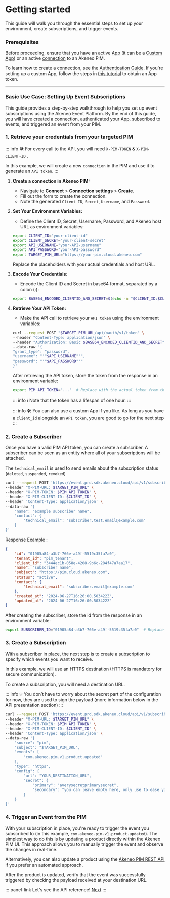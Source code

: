 # Getting started

This guide will walk you through the essential steps to set up your environment, create subscriptions, and trigger events.

### Prerequisites

Before proceeding, ensure that you have an active [App](https://api.akeneo.com/apps/overview.html#whats-an-akeneo-app) (it can be a [Custom App](https://api.akeneo.com/apps/create-custom-app.html)) or an active [connection](https://api.akeneo.com/getting-started/connect-the-pim-4x/step-1.html#you-said-connection) to an Akeneo PIM.

To learn how to create a connection, see the [Authentication Guide](/documentation/authentication.html#client-idsecret-generation). If you're setting up a custom App, follow the steps in [this tutorial](/tutorials/how-to-get-your-app-token.html#) to obtain an App token.

---

### Basic Use Case: Setting Up Event Subscriptions

This guide provides a step-by-step walkthrough to help you set up event subscriptions using the Akeneo Event Platform. By the end of this guide, you will have created a connection, authenticated your App, subscribed to events, and triggered an event from your PIM.

### 1. Retrieve your credentials from your targeted PIM

::: info
🛠 For every call to the API, you will need `X-PIM-TOKEN` & `X-PIM-CLIENT-ID` .

In this example, we will create a new `connection` in the PIM and use it to generate an `API token`.
:::

1. **Create a connection in Akeneo PIM:**
   - Navigate to **Connect** > **Connection settings** > **Create**.
   - Fill out the form to create the connection.
   - Note the generated `Client ID`, `Secret`, `Username`, and `Password`.

2. **Set Your Environment Variables:**
   - Define the Client ID, Secret, Username, Password, and Akeneo host URL as environment variables:
    ```bash
   export CLIENT_ID="your-client-id"
   export CLIENT_SECRET="your-client-secret"
   export API_USERNAME="your-API-username"
   export API_PASSWORD="your-API-password"
   export TARGET_PIM_URL="https://your-pim.cloud.akeneo.com"
    ```
   Replace the placeholders with your actual credentials and host URL.

3. **Encode Your Credentials:**
   - Encode the Client ID and Secret in base64 format, separated by a colon (:):
   ```bash
   export BASE64_ENCODED_CLIENTID_AND_SECRET=$(echo -n "$CLIENT_ID:$CLIENT_SECRET" | base64 -w 0)
   ```

4. **Retrieve Your API Token:**
   - Make the API call to retrieve your `API token` using the environment variables:

    ```bash
   curl --request POST "$TARGET_PIM_URL/api/oauth/v1/token" \
   --header "Content-Type: application/json" \
   --header "Authorization: Basic $BASE64_ENCODED_CLIENTID_AND_SECRET" \
   --data-raw '{
   "grant_type": "password",
   "username": "'"$API_USERNAME"'",
   "password": "'"$API_PASSWORD"'"
   }'
    ```
   After retrieving the API token, store the token from the response in an environment variable:
   ```bash
   export PIM_API_TOKEN="..."  # Replace with the actual token from the response
   ````

   ::: info
   ℹ️ Note that the token has a lifespan of one hour.
   :::
   
   ::: info
   🛠 You can also use a custom App if you like. As long as you have a `client_id` alongside an `API token`, you are good to go for the next step
   :::

### 2. Create a Subscriber

Once you have a valid PIM API token, you can create a subscriber. A subscriber can be seen as an entity where all of your subscriptions will be attached.

The `technical_email` is used to send emails about the subscription status (`deleted`, `suspended`, `revoked`)
```bash
curl --request POST 'https://event.prd.sdk.akeneo.cloud/api/v1/subscriber' \
--header "X-PIM-URL: $TARGET_PIM_URL" \
--header "X-PIM-TOKEN: $PIM_API_TOKEN" \
--header "X-PIM-CLIENT-ID: $CLIENT_ID" \
--header 'Content-Type: application/json' \
--data-raw '{
    "name": "example subscriber name",
    "contact": {
        "technical_email": "subscriber.test.email@example.com"
    }
}'
```

Response Example :
```json
{
    "id": "01905a84-a3b7-766e-a49f-5519c35fa7a0",
    "tenant_id": "pim_tenant",
    "client_id": "3444ec1b-058e-4208-9b6c-284f47a7aa17",
    "name": "subscriber name",
    "subject": "https://pim.cloud.akeneo.com",
    "status": "active",
    "contact": {
        "technical_email": "subscriber.email@example.com"
    },
    "created_at": "2024-06-27T16:26:00.503422Z",
    "updated_at": "2024-06-27T16:26:00.503422Z"
}
```
After creating the subscriber, store the id from the response in an environment variable:
```bash
export SUBSCRIBER_ID="01905a84-a3b7-766e-a49f-5519c35fa7a0"  # Replace with the actual ID from the response
```

### 3. Create a Subscription

With a subscriber in place, the next step is to create a subscription to specify which events you want to receive.

In this example, we will use an HTTPS destination (HTTPS is mandatory for secure communication).

To create a subscription, you will need a destination URL.

::: info
💡 You don’t have to worry about the secret part of the configuration for now, they are used to sign the payload (more information below in the API presentation section)
:::

```bash
curl --request POST 'https://event.prd.sdk.akeneo.cloud/api/v1/subscriber/$SUBSCRIBER_ID/subscription' \
--header "X-PIM-URL: $TARGET_PIM_URL" \
--header "X-PIM-TOKEN: $PIM_API_TOKEN" \
--header "X-PIM-CLIENT-ID: $CLIENT_ID" \
--header 'Content-Type: application/json' \
--data-raw '{
    "source": "pim",
    "subject": "$TARGET_PIM_URL",
    "events": [
        "com.akeneo.pim.v1.product.updated"
    ],
    "type": "https",
    "config": {
        "url": "YOUR_DESTINATION_URL",
        "secret": {
            "primary": "averysecretprimarysecret",
            "secondary": "you can leave empty here, only use to ease your secret rotation use cases"
        }
    }
}'
```

### 4. Trigger an Event from the PIM

With your subscription in place, you're ready to trigger the event you subscribed to (in this example, `com.akeneo.pim.v1.product.updated`). The simplest way to do this is by updating a product directly within the Akeneo PIM UI. This approach allows you to manually trigger the event and observe the changes in real-time.

Alternatively, you can also update a product using the [Akeneo PIM REST API](/api-reference.html#post_products_uuid) if you prefer an automated approach.

After the product is updated, verify that the event was successfully triggered by checking the payload received at your destination URL.

::: panel-link Let's see the API reference! [Next](/akeneo-event-platform/api-reference.html) :::
